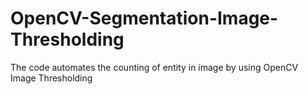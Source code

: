# OpenCV-Segmentation-Image-Thresholding
The code automates the counting of entity in image by using OpenCV Image Thresholding
